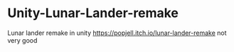 # Unity-Lunar-Lander-remake
Lunar lander remake in unity
https://popjell.itch.io/lunar-lander-remake
not very good
